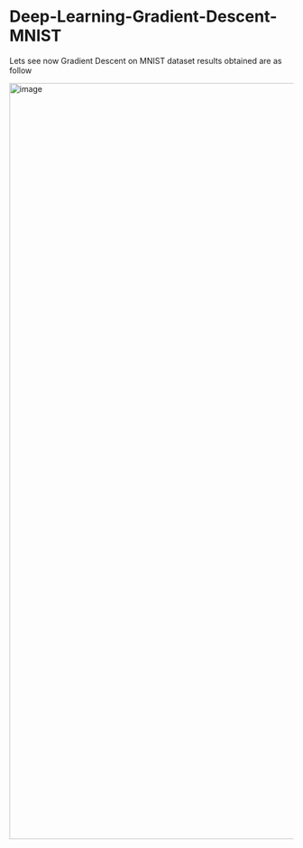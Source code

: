 # Deep-Learning-Gradient-Descent-MNIST

Lets see now Gradient Descent on MNIST dataset 
results obtained are as follow 

<img width="1341" alt="image" src="https://user-images.githubusercontent.com/39345855/53702403-74982580-3dd4-11e9-89f7-0b6c96f43292.png">
